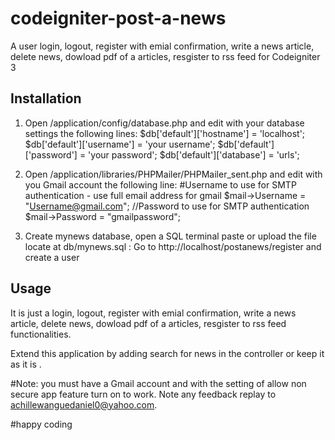 # codeigniter-post-a-news
A user login, logout, register with emial confirmation, write a news article, delete news, dowload pdf of a articles, resgister to rss feed  for Codeigniter 3

## Installation
1. Open /application/config/database.php and edit with your database settings the following lines:
   $db['default']['hostname'] = 'localhost';
   $db['default']['username'] = 'your username';
   $db['default']['password'] = 'your password';
   $db['default']['database'] = 'urls';
2. Open /application/libraries/PHPMailer/PHPMailer_sent.php and edit with you Gmail account the following line:
	    #Username to use for SMTP authentication - use full email address for gmail
		$mail->Username = "Username@gmail.com";
		//Password to use for SMTP authentication
		$mail->Password = "gmailpassword";

3. Create mynews database, open a SQL terminal paste or upload the file locate at  db/mynews.sql :
Go to http://localhost/postanews/register and create a user

## Usage
It is just a  login, logout, register with emial confirmation, write a news article, delete news, dowload pdf of a articles, resgister to rss feed functionalities.

Extend this application by adding search for news in the  controller or keep it as it is .

#Note: you must have a Gmail account and with the setting of allow non secure app feature turn on to work.
Note any feedback replay to achillewanguedaniel0@yahoo.com.

#happy coding
